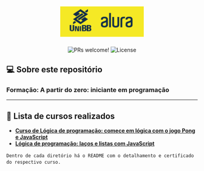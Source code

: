 <h1 align="center">
  <img alt="Rocket.Q" title="Rocket.Q" src=".github/aluraunibb.png" width="220px" />
</h1>

<p align="center">
 <img src="https://img.shields.io/static/v1?label=PRs&message=welcome&color=49AA26&labelColor=000000" alt="PRs welcome!" />  <img alt="License" src="https://img.shields.io/static/v1?label=license&message=MIT&color=49AA26&labelColor=000000">
</p>


## 💻 Sobre este repositório
### Formação: A partir do zero: iniciante em programação

------

## 🚀 Lista de cursos realizados

-  <a href="/1.201266_Pong">**Curso de
   Lógica de programação: comece em lógica com o jogo Pong e JavaScript**</a>
- <a href="/2.201267_Freeway">**Lógica de programação: laços e listas com JavaScript**</a>

`Dentro de cada diretório há o README com o detalhamento e certificado do respectivo curso.`


